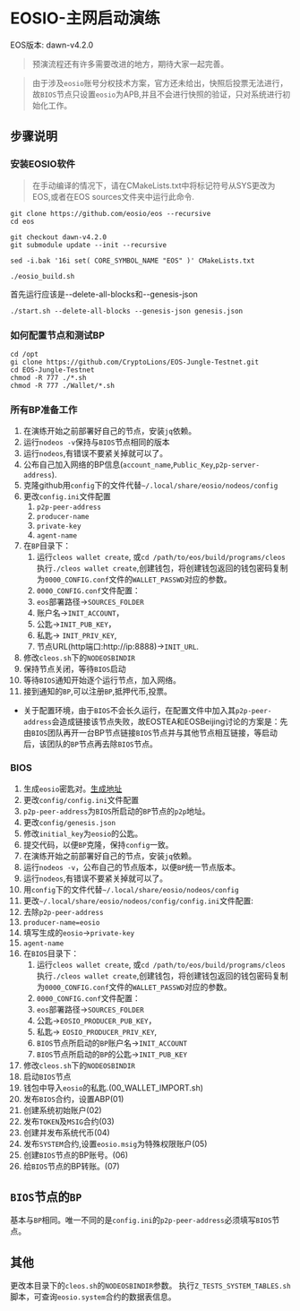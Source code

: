 # EOSIO-主网启动演练
EOS版本: dawn-v4.2.0
> 预演流程还有许多需要改进的地方，期待大家一起完善。

> 由于涉及`eosio`账号分权技术方案，官方还未给出，快照后投票无法进行，故`BIOS`节点只设置`eosio`为APB,并且不会进行快照的验证，只对系统进行初始化工作。

## 步骤说明
### 安装EOSIO软件
> 在手动编译的情况下，请在CMakeLists.txt中将标记符号从SYS更改为EOS,或者在EOS sources文件夹中运行此命令.
```shell
git clone https://github.com/eosio/eos --recursive    
cd eos  

git checkout dawn-v4.2.0  
git submodule update --init --recursive   

sed -i.bak '16i set( CORE_SYMBOL_NAME "EOS" )' CMakeLists.txt  

./eosio_build.sh   
```
首先运行应该是--delete-all-blocks和--genesis-json
```shell
./start.sh --delete-all-blocks --genesis-json genesis.json
```
### 如何配置节点和测试BP
```shell
cd /opt
gi clone https://github.com/CryptoLions/EOS-Jungle-Testnet.git
cd EOS-Jungle-Testnet
chmod -R 777 ./*.sh
chmod -R 777 ./Wallet/*.sh

```

### 所有BP准备工作
1. 在演练开始之前部署好自己的节点，安装`jq`依赖。
2. 运行`nodeos -v`保持与`BIOS`节点相同的版本
3. 运行`nodeos`,有错误不要紧关掉就可以了。
4. 公布自己加入网络的BP信息(`account_name`,`Public_Key`,`p2p-server-address`).
5. 克隆github用`config`下的文件代替`~/.local/share/eosio/nodeos/config`
6. 更改`config.ini`文件配置    
    1. `p2p-peer-address`
    1. `producer-name`
    1. `private-key`
    1. `agent-name`
7. 在`BP`目录下：
    1. 运行`cleos wallet create`, 或`cd /path/to/eos/build/programs/cleos`执行`./cleos wallet create`,创建钱包，将创建钱包返回的钱包密码复制为`0000_CONFIG.conf`文件的`WALLET_PASSWD`对应的参数。
    2. `0000_CONFIG.conf`文件配置：
      1. `eos`部署路径->`SOURCES_FOLDER`
      2. 账户名->`INIT_ACCOUNT`，
      3. 公匙->`INIT_PUB_KEY`，
      4. 私匙-> `INIT_PRIV_KEY`,
      5. 节点URL(http端口:http://ip:8888)->`INIT_URL`.
8. 修改`cleos.sh`下的`NODEOSBINDIR`
9. 保持节点关闭，等待`BIOS`启动
10. 等待`BIOS`通知开始逐个运行节点，加入网络。
11. 接到通知的`BP`,可以注册`BP`,抵押代币,投票。


* 关于配置环境，由于`BIOS`不会长久运行，在配置文件中加入其`p2p-peer-address`会造成链接该节点失败，故EOSTEA和EOSBeijing讨论的方案是：先由`BIOS`团队再开一台BP节点链接`BIOS`节点并与其他节点相互链接，等启动后，该团队的`BP`节点再去除`BIOS`节点。

### BIOS
1. 生成`eosio`密匙对。[生成地址](https://eosfans.io/tools/generate/)
1. 更改`config/config.ini`文件配置    
  1. `p2p-peer-address`为`BIOS`所启动的`BP`节点的`p2p`地址。
2. 更改`config/genesis.json`
  1. 修改`initial_key`为`eosio`的公匙。
3. 提交代码，以便`BP`克隆，保持`config`一致。
3. 在演练开始之前部署好自己的节点，安装`jq`依赖。
4. 运行`nodeos -v`，公布自己的节点版本，以便`BP`统一节点版本。
5. 运行`nodeos`,有错误不要紧关掉就可以了。
6. 用`config`下的文件代替`~/.local/share/eosio/nodeos/config`
7. 更改`~/.local/share/eosio/nodeos/config/config.ini`文件配置:
  1. 去除`p2p-peer-address`
  2. `producer-name=eosio`
  3. 填写生成的`eosio`->`private-key`
  4. `agent-name`
6. 在`BIOS`目录下：
    1. 运行`cleos wallet create`, 或`cd /path/to/eos/build/programs/cleos`执行`./cleos wallet create`,创建钱包，将创建钱包返回的钱包密码复制为`0000_CONFIG.conf`文件的`WALLET_PASSWD`对应的参数。
    2. `0000_CONFIG.conf`文件配置：
      1. `eos`部署路径->`SOURCES_FOLDER`
      3. 公匙->`EOSIO_PRODUCER_PUB_KEY`，
      4. 私匙-> `EOSIO_PRODUCER_PRIV_KEY`,
      5. `BIOS`节点所启动的`BP`账户名->`INIT_ACCOUNT`
      6. `BIOS`节点所启动的`BP`的公匙->`INIT_PUB_KEY`
7. 修改`cleos.sh`下的`NODEOSBINDIR`
1. 启动`BIOS`节点
2. 钱包中导入`eosio`的私匙.(00_WALLET_IMPORT.sh)
2. 发布`BIOS`合约，设置ABP(01)
3. 创建系统初始账户(02)
4. 发布`TOKEN`及`MSIG`合约(03)
5. 创建并发布系统代币(04)
6. 发布`SYSTEM`合约,设置`eosio.msig`为特殊权限账户(05)
7. 创建`BIOS`节点的BP账号。(06)
8. 给`BIOS`节点的BP转账。(07)

## `BIOS`节点的`BP`
基本与`BP`相同。唯一不同的是`config.ini`的`p2p-peer-address`必须填写`BIOS`节点。

## 其他
更改本目录下的`cleos.sh`的`NODEOSBINDIR`参数。
执行`Z_TESTS_SYSTEM_TABLES.sh`脚本，可查询`eosio.system`合约的数据表信息。
